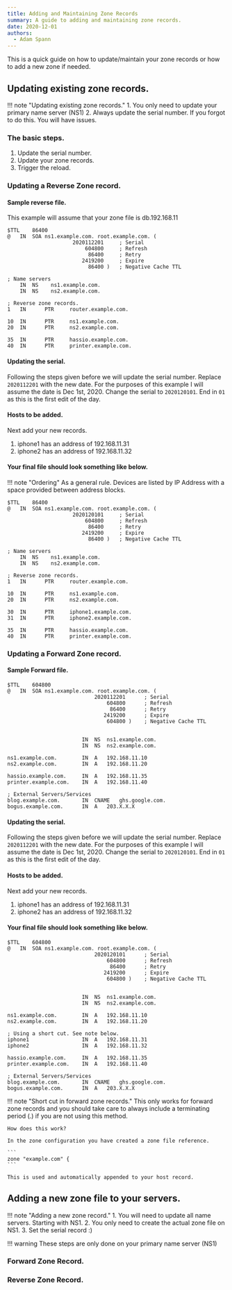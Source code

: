 ```yaml
---
title: Adding and Maintaining Zone Records
summary: A guide to adding and maintaining zone records.
date: 2020-12-01
authors:
  - Adam Spann
---
```


This is a quick guide on how to update/maintain your zone records or how to add a new zone if needed.

## Updating existing zone records.

!!! note "Updating existing zone records."
    1. You only need to update your primary name server (NS1)
    2. Always update the serial number. If you forgot to do this. You will have issues.

### The basic steps.

  1. Update the serial number.
  2. Update your zone records.
  3. Trigger the reload.

### Updating a Reverse Zone record.
#### Sample reverse file.

This example will assume that your zone file is db.192.168.11

```
$TTL	86400
@	IN	SOA	ns1.example.com. root.example.com. (
	                 2020112201		; Serial
			             604800		; Refresh
			              86400		; Retry
			            2419200		; Expire
                          86400 )  	; Negative Cache TTL

; Name servers
    IN	NS	  ns1.example.com.
    IN	NS	  ns2.example.com.

; Reverse zone records.
1   IN      PTR     router.example.com.

10  IN      PTR     ns1.example.com.
20  IN      PTR     ns2.example.com.

35  IN      PTR     hassio.example.com.
40  IN      PTR     printer.example.com.
```

#### Updating the serial.
Following the steps given before we will update the serial number.
Replace `2020112201` with the new date. For the purposes of this example I will assume the date is Dec 1st, 2020. Change the serial to `2020120101`. End in `01` as this is the first edit of the day.

#### Hosts to be added.
Next add your new records.

1. iphone1 has an address of 192.168.11.31
2. iphone2 has an address of 192.168.11.32

#### Your final file should look something like below.

!!! note "Ordering"
    As a general rule. Devices are listed by IP Address with a space provided between address blocks.

```
$TTL	86400
@	IN	SOA	ns1.example.com. root.example.com. (
	                 2020120101		; Serial
			             604800		; Refresh
			              86400		; Retry
			            2419200		; Expire
                          86400 )  	; Negative Cache TTL

; Name servers
    IN	NS	  ns1.example.com.
    IN	NS	  ns2.example.com.

; Reverse zone records.
1   IN      PTR     router.example.com.

10  IN      PTR     ns1.example.com.
20  IN      PTR     ns2.example.com.

30  IN      PTR     iphone1.example.com.
31  IN      PTR     iphone2.example.com.

35  IN      PTR     hassio.example.com.
40  IN      PTR     printer.example.com.
```

### Updating a Forward Zone record.
#### Sample Forward file.
```
$TTL	604800
@	IN	SOA	ns1.example.com. root.example.com. (
		                    2020112201		; Serial
			                    604800		; Refresh
			                     86400		; Retry
			                   2419200		; Expire
			                    604800 )  	; Negative Cache TTL


                        IN  NS  ns1.example.com.
                        IN  NS  ns2.example.com.

ns1.example.com.        IN  A   192.168.11.10
ns2.example.com.        IN  A   192.168.11.20

hassio.example.com.     IN  A   192.168.11.35
printer.example.com.    IN  A   192.168.11.40

; External Servers/Services
blog.example.com.       IN  CNAME   ghs.google.com.
bogus.example.com.      IN  A   203.X.X.X
```

#### Updating the serial.
Following the steps given before we will update the serial number.
Replace `2020112201` with the new date. For the purposes of this example I will assume the date is Dec 1st, 2020. Change the serial to `2020120101`. End in `01` as this is the first edit of the day.

#### Hosts to be added.
Next add your new records.

1. iphone1 has an address of 192.168.11.31
2. iphone2 has an address of 192.168.11.32

#### Your final file should look something like below.

```
$TTL	604800
@	IN	SOA	ns1.example.com. root.example.com. (
		                    2020120101		; Serial
			                    604800		; Refresh
			                     86400		; Retry
			                   2419200		; Expire
			                    604800 )  	; Negative Cache TTL


                        IN  NS  ns1.example.com.
                        IN  NS  ns2.example.com.

ns1.example.com.        IN  A   192.168.11.10
ns2.example.com.        IN  A   192.168.11.20

; Using a short cut. See note below.
iphone1                 IN  A   192.168.11.31
iphone2                 IN  A   192.168.11.32

hassio.example.com.     IN  A   192.168.11.35
printer.example.com.    IN  A   192.168.11.40

; External Servers/Services
blog.example.com.       IN  CNAME   ghs.google.com.
bogus.example.com.      IN  A   203.X.X.X
```

!!! note "Short cut in forward zone records."
    This only works for forward zone records and you should take care to always include a terminating period (.) if you are not using this method.

    How does this work?

    In the zone configuration you have created a zone file reference.

    ```
    zone "example.com" {
    ```

    This is used and automatically appended to your host record.

## Adding a new zone file to your servers.


!!! note "Adding a new zone record."
    1. You will need to update all name servers. Starting with NS1.
    2. You only need to create the actual zone file on NS1.
    3. Set the serial record :)

!!! warning
    These steps are only done on your primary name server (NS1)

### Forward Zone Record.

### Reverse Zone Record.
